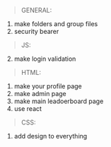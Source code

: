>GENERAL:
1. make folders and group files
2. security bearer
>JS:
2. make login validation
>HTML:
1. make your profile page
2. make admin page
3. make main leadoerboard page
4. use react
>CSS:
1. add design to everything
